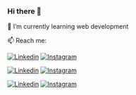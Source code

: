 ### Hi there 👋

🌱 I’m currently learning web development

📫 Reach me:

[![Linkedin](https://icon-icons.com/icons2/1233/PNG/64/1492718749-linkedin_83603.png)](https://www.linkedin.com/in/beatrizadm/)
[![Instagram](https://icon-icons.com/icons2/1233/PNG/64/1492718764-instagram_83597.png)](https://www.instagram.com/beatrizadm/)

[![Linkedin](https://icon-icons.com/icons2/652/PNG/48/linkedin_icon-icons.com_59873.png)](https://www.linkedin.com/in/beatrizadm/)
[![Instagram](https://icon-icons.com/icons2/2428/PNG/48/instagram_black_logo_icon_147122.png)](https://www.instagram.com/beatrizadm/)

[![Linkedin](https://icon-icons.com/icons2/652/PNG/64/linkedin_icon-icons.com_59873.png)](https://www.linkedin.com/in/beatrizadm/)
[![Instagram](https://icon-icons.com/icons2/2428/PNG/64/instagram_black_logo_icon_147122.png)](https://www.instagram.com/beatrizadm/)



<!--
**beatrizadm/beatrizadm** is a ✨ _special_ ✨ repository because its `README.md` (this file) appears on your GitHub profile.

Here are some ideas to get you started:

- 🔭 I’m currently working on ...
- 🌱 I’m currently learning ...
- 👯 I’m looking to collaborate on ...
- 🤔 I’m looking for help with ...
- 💬 Ask me about ...
- 📫 How to reach me: ...
- 😄 Pronouns: ...
- ⚡ Fun fact: ...
-->
